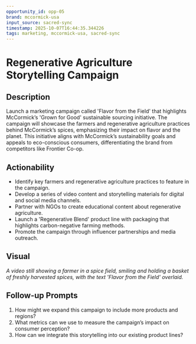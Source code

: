 ```yaml
---
opportunity_id: opp-05
brand: mccormick-usa
input_source: sacred-sync
timestamp: 2025-10-07T16:44:35.344226
tags: marketing, mccormick-usa, sacred-sync
---
```


# Regenerative Agriculture Storytelling Campaign

## Description

Launch a marketing campaign called 'Flavor from the Field' that highlights McCormick’s 'Grown for Good' sustainable sourcing initiative. The campaign will showcase the farmers and regenerative agriculture practices behind McCormick’s spices, emphasizing their impact on flavor and the planet. This initiative aligns with McCormick’s sustainability goals and appeals to eco-conscious consumers, differentiating the brand from competitors like Frontier Co-op.

## Actionability

- Identify key farmers and regenerative agriculture practices to feature in the campaign.
- Develop a series of video content and storytelling materials for digital and social media channels.
- Partner with NGOs to create educational content about regenerative agriculture.
- Launch a 'Regenerative Blend' product line with packaging that highlights carbon-negative farming methods.
- Promote the campaign through influencer partnerships and media outreach.

## Visual

*A video still showing a farmer in a spice field, smiling and holding a basket of freshly harvested spices, with the text 'Flavor from the Field' overlaid.*

## Follow-up Prompts

1. How might we expand this campaign to include more products and regions?
2. What metrics can we use to measure the campaign’s impact on consumer perception?
3. How can we integrate this storytelling into our existing product lines?
